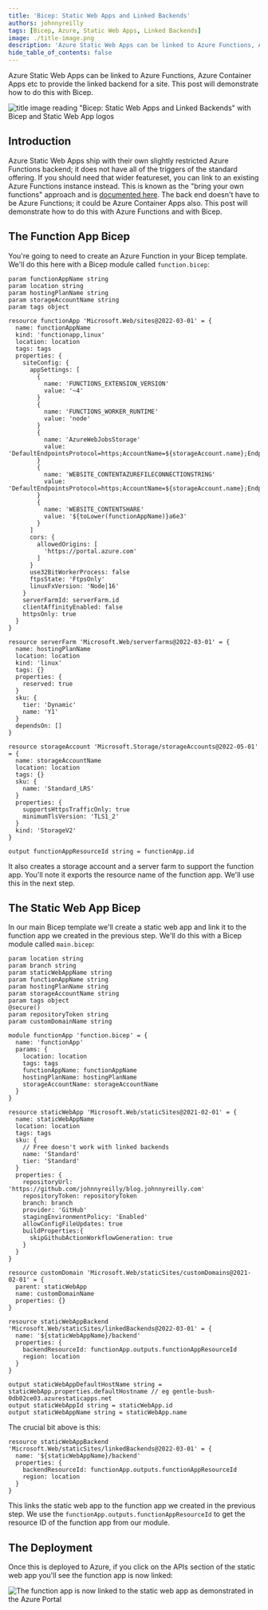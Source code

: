 ```yaml
---
title: 'Bicep: Static Web Apps and Linked Backends'
authors: johnnyreilly
tags: [Bicep, Azure, Static Web Apps, Linked Backends]
image: ./title-image.png
description: 'Azure Static Web Apps can be linked to Azure Functions, Azure Container Apps etc to provide the linked backend for a site. This post provisions with Bicep.'
hide_table_of_contents: false
---
```


Azure Static Web Apps can be linked to Azure Functions, Azure Container Apps etc to provide the linked backend for a site. This post will demonstrate how to do this with Bicep.

![title image reading "Bicep: Static Web Apps and Linked Backends" with Bicep and Static Web App logos](title-image.png)

<!--truncate-->

## Introduction

Azure Static Web Apps ship with their own slightly restricted Azure Functions backend; it does not have all of the triggers of the standard offering. If you should need that wider featureset, you can link to an existing Azure Functions instance instead. This is known as the "bring your own functions" approach and is [documented here](https://learn.microsoft.com/en-us/azure/static-web-apps/functions-bring-your-own). The back end doesn't have to be Azure Functions; it could be Azure Container Apps also. This post will demonstrate how to do this with Azure Functions and with Bicep.

## The Function App Bicep

You're going to need to create an Azure Function in your Bicep template. We'll do this here with a Bicep module called `function.bicep`:

```bicep
param functionAppName string
param location string
param hostingPlanName string
param storageAccountName string
param tags object

resource functionApp 'Microsoft.Web/sites@2022-03-01' = {
  name: functionAppName
  kind: 'functionapp,linux'
  location: location
  tags: tags
  properties: {
    siteConfig: {
      appSettings: [
        {
          name: 'FUNCTIONS_EXTENSION_VERSION'
          value: '~4'
        }
        {
          name: 'FUNCTIONS_WORKER_RUNTIME'
          value: 'node'
        }
        {
          name: 'AzureWebJobsStorage'
          value: 'DefaultEndpointsProtocol=https;AccountName=${storageAccount.name};EndpointSuffix=${environment().suffixes.storage};AccountKey=${storageAccount.listKeys().keys[0].value}'
        }
        {
          name: 'WEBSITE_CONTENTAZUREFILECONNECTIONSTRING'
          value: 'DefaultEndpointsProtocol=https;AccountName=${storageAccount.name};EndpointSuffix=${environment().suffixes.storage};AccountKey=${storageAccount.listKeys().keys[0].value}'
        }
        {
          name: 'WEBSITE_CONTENTSHARE'
          value: '${toLower(functionAppName)}a6e3'
        }
      ]
      cors: {
        allowedOrigins: [
          'https://portal.azure.com'
        ]
      }
      use32BitWorkerProcess: false
      ftpsState: 'FtpsOnly'
      linuxFxVersion: 'Node|16'
    }
    serverFarmId: serverFarm.id
    clientAffinityEnabled: false
    httpsOnly: true
  }
}

resource serverFarm 'Microsoft.Web/serverfarms@2022-03-01' = {
  name: hostingPlanName
  location: location
  kind: 'linux'
  tags: {}
  properties: {
    reserved: true
  }
  sku: {
    tier: 'Dynamic'
    name: 'Y1'
  }
  dependsOn: []
}

resource storageAccount 'Microsoft.Storage/storageAccounts@2022-05-01' = {
  name: storageAccountName
  location: location
  tags: {}
  sku: {
    name: 'Standard_LRS'
  }
  properties: {
    supportsHttpsTrafficOnly: true
    minimumTlsVersion: 'TLS1_2'
  }
  kind: 'StorageV2'
}

output functionAppResourceId string = functionApp.id
```

It also creates a storage account and a server farm to support the function app. You'll note it exports the resource name of the function app. We'll use this in the next step.

## The Static Web App Bicep

In our main Bicep template we'll create a static web app and link it to the function app we created in the previous step. We'll do this with a Bicep module called `main.bicep`:

```bicep
param location string
param branch string
param staticWebAppName string
param functionAppName string
param hostingPlanName string
param storageAccountName string
param tags object
@secure()
param repositoryToken string
param customDomainName string

module functionApp 'function.bicep' = {
  name: 'functionApp'
  params: {
    location: location
    tags: tags
    functionAppName: functionAppName
    hostingPlanName: hostingPlanName
    storageAccountName: storageAccountName
  }
}

resource staticWebApp 'Microsoft.Web/staticSites@2021-02-01' = {
  name: staticWebAppName
  location: location
  tags: tags
  sku: {
    // Free doesn't work with linked backends
    name: 'Standard'
    tier: 'Standard'
  }
  properties: {
    repositoryUrl: 'https://github.com/johnnyreilly/blog.johnnyreilly.com'
    repositoryToken: repositoryToken
    branch: branch
    provider: 'GitHub'
    stagingEnvironmentPolicy: 'Enabled'
    allowConfigFileUpdates: true
    buildProperties:{
      skipGithubActionWorkflowGeneration: true
    }
  }
}

resource customDomain 'Microsoft.Web/staticSites/customDomains@2021-02-01' = {
  parent: staticWebApp
  name: customDomainName
  properties: {}
}

resource staticWebAppBackend 'Microsoft.Web/staticSites/linkedBackends@2022-03-01' = {
  name: '${staticWebAppName}/backend'
  properties: {
    backendResourceId: functionApp.outputs.functionAppResourceId
    region: location
  }
}

output staticWebAppDefaultHostName string = staticWebApp.properties.defaultHostname // eg gentle-bush-0db02ce03.azurestaticapps.net
output staticWebAppId string = staticWebApp.id
output staticWebAppName string = staticWebApp.name
```

The crucial bit above is this:

```bicep
resource staticWebAppBackend 'Microsoft.Web/staticSites/linkedBackends@2022-03-01' = {
  name: '${staticWebAppName}/backend'
  properties: {
    backendResourceId: functionApp.outputs.functionAppResourceId
    region: location
  }
}
```

This links the static web app to the function app we created in the previous step. We use the `functionApp.outputs.functionAppResourceId` to get the resource ID of the function app from our module.

## The Deployment

Once this is deployed to Azure, if you click on the APIs section of the static web app you'll see the function app is now linked:

![The function app is now linked to the static web app as demonstrated in the Azure Portal](screenshot-azure-portal-linked-backend.webp)
